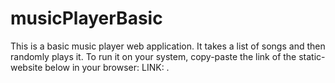 # musicPlayerBasic

This is a basic music player web application.
It takes a list of songs and then randomly plays it. 
To run it on your system, copy-paste the link of the static-website below in your browser:
LINK: 
.

